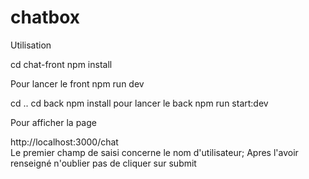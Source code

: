 # chatbox
Utilisation

cd chat-front
npm install

Pour lancer le front 
npm run dev

cd ..
cd back
npm install
pour lancer le back
npm run start:dev

Pour afficher la page 

http://localhost:3000/chat  
Le premier champ de saisi concerne le nom d'utilisateur; Apres l'avoir renseigné n'oublier pas de cliquer sur submit


